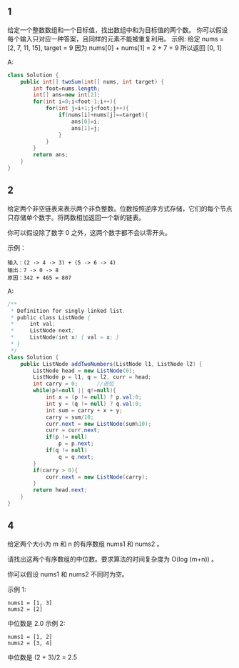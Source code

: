 ## 1
给定一个整数数组和一个目标值，找出数组中和为目标值的两个数。
你可以假设每个输入只对应一种答案，且同样的元素不能被重复利用。
示例:
给定 nums = [2, 7, 11, 15], target = 9
因为 nums[0] + nums[1] = 2 + 7 = 9
所以返回 [0, 1]

A:
```java
class Solution {
    public int[] twoSum(int[] nums, int target) {
        int foot=nums.length;
        int[] ans=new int[2];
        for(int i=0;i<foot-1;i++){
            for(int j=i+1;j<foot;j++){
                if(nums[i]+nums[j]==target){
                    ans[0]=i;
                    ans[1]=j;
                }
            }
        }
        return ans;
    }
}
```

## 2

给定两个非空链表来表示两个非负整数。位数按照逆序方式存储，它们的每个节点只存储单个数字。将两数相加返回一个新的链表。

你可以假设除了数字 0 之外，这两个数字都不会以零开头。

示例：
```
输入：(2 -> 4 -> 3) + (5 -> 6 -> 4)
输出：7 -> 0 -> 8
原因：342 + 465 = 807
```

A:
```java
/**
 * Definition for singly-linked list.
 * public class ListNode {
 *     int val;
 *     ListNode next;
 *     ListNode(int x) { val = x; }
 * }
 */
class Solution {
    public ListNode addTwoNumbers(ListNode l1, ListNode l2) {
        ListNode head = new ListNode(0);
        ListNode p = l1, q = l2, curr = head;
        int carry = 0;      //进位
        while(p!=null || q!=null){
            int x = (p != null) ? p.val:0;
            int y = (q != null) ? q.val:0;
            int sum = carry + x + y;
            carry = sum/10;
            curr.next = new ListNode(sum%10);
            curr = curr.next;
            if(p != null)
                p = p.next;
            if(q != null)
                q = q.next;
        }
        if(carry > 0){
            curr.next = new ListNode(carry);
        }
        return head.next;
    }
}
```

## 4
给定两个大小为 m 和 n 的有序数组 nums1 和 nums2 。

请找出这两个有序数组的中位数。要求算法的时间复杂度为 O(log (m+n)) 。

你可以假设 nums1 和 nums2 不同时为空。

示例 1:
```
nums1 = [1, 3]
nums2 = [2]
```
中位数是 2.0
示例 2:
```
nums1 = [1, 2]
nums2 = [3, 4]
```
中位数是 (2 + 3)/2 = 2.5